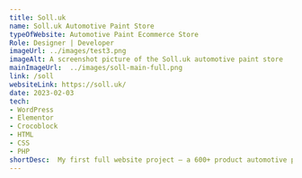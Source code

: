 ```yaml
---
title: Soll.uk 
name: Soll.uk Automotive Paint Store
typeOfWebsite: Automotive Paint Ecommerce Store
Role: Designer | Developer
imageUrl: ../images/test3.png
imageAlt: A screenshot picture of the Soll.uk automotive paint store
mainImageUrl:  ../images/soll-main-full.png
link: /soll
websiteLink: https://soll.uk/
date: 2023-02-03
tech:
- WordPress
- Elementor
- Crocoblock
- HTML
- CSS
- PHP
shortDesc:  My first full website project – a 600+ product automotive paint ecommerce website for a local business in Leeds. This project was designed using Adobe XD and implemented through the WordPress CMS. To handle the products, I integrated the Woocommerce plugin. For the visual appeal and functionality, I utilized Elementor and Crocoblocks WordPress plugins.
---
```



